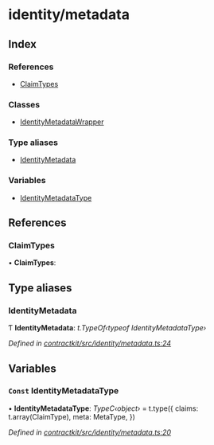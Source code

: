 # identity/metadata

## Index

### References

* [ClaimTypes](_identity_metadata_.md#claimtypes)

### Classes

* [IdentityMetadataWrapper]()

### Type aliases

* [IdentityMetadata](_identity_metadata_.md#identitymetadata)

### Variables

* [IdentityMetadataType](_identity_metadata_.md#const-identitymetadatatype)

## References

### ClaimTypes

• **ClaimTypes**:

## Type aliases

### IdentityMetadata

Ƭ **IdentityMetadata**: _t.TypeOf‹typeof IdentityMetadataType›_

_Defined in_ [_contractkit/src/identity/metadata.ts:24_](https://github.com/celo-org/celo-monorepo/blob/master/packages/contractkit/src/identity/metadata.ts#L24)

## Variables

### `Const` IdentityMetadataType

• **IdentityMetadataType**: _TypeC‹object›_ = t.type\({ claims: t.array\(ClaimType\), meta: MetaType, }\)

_Defined in_ [_contractkit/src/identity/metadata.ts:20_](https://github.com/celo-org/celo-monorepo/blob/master/packages/contractkit/src/identity/metadata.ts#L20)

